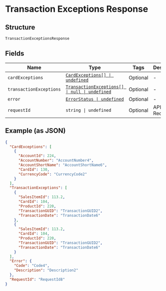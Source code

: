 
# Transaction Exceptions Response

## Structure

`TransactionExceptionsResponse`

## Fields

| Name | Type | Tags | Description |
|  --- | --- | --- | --- |
| `cardExceptions` | [`CardExceptions[] \| undefined`](../../doc/models/card-exceptions.md) | Optional | - |
| `transactionExceptions` | [`TransactionExceptions[] \| null \| undefined`](../../doc/models/transaction-exceptions.md) | Optional | - |
| `error` | [`ErrorStatus \| undefined`](../../doc/models/error-status.md) | Optional | - |
| `requestId` | `string \| undefined` | Optional | API Request Id |

## Example (as JSON)

```json
{
  "CardExceptions": [
    {
      "AccountId": 224,
      "AccountNumber": "AccountNumber4",
      "AccountShortName": "AccountShortName6",
      "CardId": 130,
      "CurrencyCode": "CurrencyCode2"
    }
  ],
  "TransactionExceptions": [
    {
      "SalesItemId": 113.2,
      "CardId": 104,
      "ProductId": 220,
      "TransactionGUID": "TransactionGUID2",
      "TransactionDate": "TransactionDate6"
    },
    {
      "SalesItemId": 113.2,
      "CardId": 104,
      "ProductId": 220,
      "TransactionGUID": "TransactionGUID2",
      "TransactionDate": "TransactionDate6"
    }
  ],
  "Error": {
    "Code": "Code4",
    "Description": "Description2"
  },
  "RequestId": "RequestId8"
}
```

